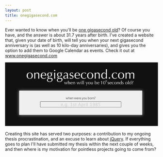 ```yaml
---
layout: post
title: onegigasecond.com
---
```

Ever wanted to know when you'll be <a href="http://www.onegigasecond.com/">one gigasecond old</a>? Of course you have, and the answer is about 31.7 years after birth. I've created a website that, given your date of birth, will tell you when your next gigasecond anniversary is (as well as 10 kilo-day anniversaries), and gives you the option to add them to Google Calendar as events. Check it out at <a href="http://www.onegigasecond.com/">www.onegigasecond.com</a>

<div class="img_shadow">
<a class="no_border" href="http://www.onegigasecond.com/">
<img class="page_width" src="/content/files/blog/2011/08/08/onegigasecond.png" alt="www.onegigasecond.com"/>
</a>
</div>

Creating this site has served two purposes: a contribution to my ongoing thesis procrastination, and an excuse to learn about <a href="http://www.jquery.com/">jQuery</a>. If everything goes to plan I'll have submitted my thesis within the next couple of weeks, and then where is my motivation for pointless projects going to come from?
